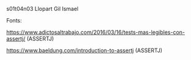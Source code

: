 s01t04n03 Llopart Gil Ismael

Fonts:

https://www.adictosaltrabajo.com/2016/03/16/tests-mas-legibles-con-assertj/ (ASSERTJ)

https://www.baeldung.com/introduction-to-assertj (ASSERTJ)

